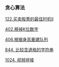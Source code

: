 ### 贪心算法

<a href="all_note/122.买卖股票的最佳时机II.md">122.买卖股票的最佳时机II</a>

<a href="all_note/402.移掉K位数字.md">402.移掉K位数字</a>

<a href="all_note/406.根据身高重建队列.md">406.根据身高重建队列</a>

<a href="all_note/844. 比较含退格的字符串.md">844. 比较含退格的字符串</a>

<a href="all_note/1024. 视频拼接.md">1024. 视频拼接</a>


